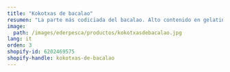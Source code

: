 ```yaml
---
title: "Kokotxas de bacalao"
resumen: "La parte más codiciada del bacalao. Alto contenido en gelatina. Envasado:bandeja de 1 kg aprox."
image:
  path: /images/ederpesca/productos/kokotxasdebacalao.jpg
lang: it
orden: 3
shopify-id: 6202469575
shopify-handle: kokotxas-de-bacalao
---
```

